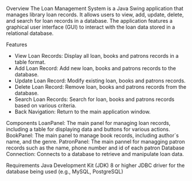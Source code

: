 Overview
The Loan Management System is a Java Swing application that manages library loan records. It allows users to view, add, update, delete, and search for loan records in a database. The application features a graphical user interface (GUI) to interact with the loan data stored in a relational database.

Features
 - View Loan Records: Display all loan, books and patrons records in a table format.
 - Add Loan Record: Add new loan, books and patrons records to the database.
 - Update Loan Record: Modify existing loan, books and patrons records.
 - Delete Loan Record: Remove loan, books and patrons records from the database.
 - Search Loan Records: Search for loan, books and patrons records based on various criteria.
 - Back Navigation: Return to the main application window.

 Components
  LoanPanel: The main panel for managing loan records, including a table for displaying data and buttons for various actions.
  BookPanel: The main panel to manage book records, including author`s name, and the genre.
  PatronPanel: The main pannel for managging patron records such as the name, phone number and id of each patron
  Database Connection: Connects to a database to retrieve and manipulate loan data.

Requirements
  Java Development Kit (JDK) 8 or higher
  JDBC driver for the database being used (e.g., MySQL, PostgreSQL)

  
